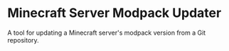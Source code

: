 # Minecraft Server Modpack Updater

A tool for updating a Minecraft server's modpack version from a Git repository.